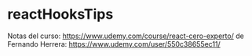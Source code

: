 # reactHooksTips
Notas del curso: https://www.udemy.com/course/react-cero-experto/
de Fernando Herrera: https://www.udemy.com/user/550c38655ec11/
